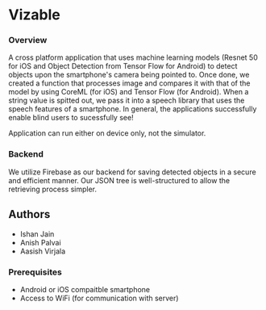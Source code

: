 # Vizable
### Overview
A cross platform application that uses machine learning models (Resnet 50 for iOS and Object Detection from Tensor Flow for Android) to detect objects upon the smartphone's camera being pointed to. Once done, we created a function that processes image and compares it with that of the model by using CoreML (for iOS) and Tensor Flow (for Android). When a string value is spitted out, we pass it into a speech library that uses the speech features of a smartphone. In general, the applications successfully enable blind users to sucessfully see!

Application can run either on device only, not the simulator.

### Backend
We utilize Firebase as our backend for saving detected objects in a secure and efficient manner. Our JSON tree is well-structured to allow the retrieving process simpler.

## Authors
* Ishan Jain
* Anish Palvai
* Aasish Virjala

### Prerequisites
* Android or iOS compaitble smartphone
* Access to WiFi (for communication with server)
